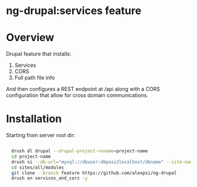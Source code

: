 ng-drupal:services feature
=========

# Overview

Drupal feature that installs: 

  1. Services
  2. CORS
  3. Full path file info

And then configures a REST endpoint at /api along with a CORS configuration that allow for cross domain communications.

# Installation

Starting from server root dir: 
```bash

  drush dl drupal --drupal-project-rename=project-name
  cd project-name
  drush si --db-url="mysql://dbuser:dbpass2localhost/dbname" --site-name=sitename 
  cd sites/all/modules
  git clone --branch feature https://github.com/alexpsi/ng-drupal
  drush en services_and_cors -y
```
